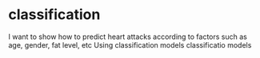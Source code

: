 # classification
I want to show how to predict heart attacks according to factors such as age, gender, fat level, etc Using classification models classificatio models
